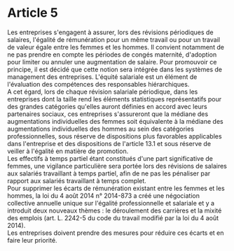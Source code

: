 # Article 5

  
Les entreprises s'engagent à assurer, lors des révisions périodiques de salaires, l'égalité de rémunération pour un même travail ou pour un travail de valeur égale entre les femmes et les hommes. Il convient notamment de ne pas prendre en compte les périodes de congés maternité, d'adoption pour limiter ou annuler une augmentation de salaire. Pour promouvoir ce principe, il est décidé que cette notion sera intégrée dans les systèmes de management des entreprises. L'équité salariale est un élément de l'évaluation des compétences des responsables hiérarchiques.   
A cet égard, lors de chaque révision salariale périodique, dans les entreprises dont la taille rend les éléments statistiques représentatifs pour des grandes catégories qu'elles auront définies en accord avec leurs partenaires sociaux, ces entreprises s'assureront que la médiane des augmentations individuelles des femmes soit équivalente à la médiane des augmentations individuelles des hommes au sein des catégories professionnelles, sous réserve de dispositions plus favorables applicables dans l'entreprise et des dispositions de l'article 13.1 et sous réserve de veiller à l'égalité en matière de promotion.   
Les effectifs à temps partiel étant constitués d'une part significative de femmes, une vigilance particulière sera portée lors des révisions de salaires aux salariés travaillant à temps partiel, afin de ne pas les pénaliser par rapport aux salariés travaillant à temps complet.   
Pour supprimer les écarts de rémunération existant entre les femmes et les hommes, la loi du 4 août 2014 n° 2014-873 a créé une négociation collective annuelle unique sur l'égalité professionnelle et salariale et y a introduit deux nouveaux thèmes : le déroulement des carrières et la mixité des emplois (art. L. 2242-5 du code du travail modifié par la loi du 4 août 2014).   
Les entreprises doivent prendre des mesures pour réduire ces écarts et en faire leur priorité.

